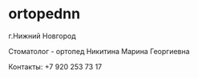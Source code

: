 # ortopednn

г.Нижний Новгород

Стоматолог - ортопед Никитина Марина Георгиевна

Контакты: +7 920 253 73 17
